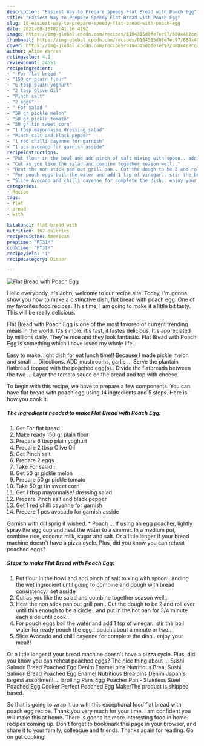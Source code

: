 ```yaml
---
description: "Easiest Way to Prepare Speedy Flat Bread with Poach Egg"
title: "Easiest Way to Prepare Speedy Flat Bread with Poach Egg"
slug: 18-easiest-way-to-prepare-speedy-flat-bread-with-poach-egg
date: 2021-08-16T02:41:16.419Z
image: https://img-global.cpcdn.com/recipes/0104315d0fe7ec97/680x482cq70/flat-bread-with-poach-egg-recipe-main-photo.jpg
thumbnail: https://img-global.cpcdn.com/recipes/0104315d0fe7ec97/680x482cq70/flat-bread-with-poach-egg-recipe-main-photo.jpg
cover: https://img-global.cpcdn.com/recipes/0104315d0fe7ec97/680x482cq70/flat-bread-with-poach-egg-recipe-main-photo.jpg
author: Alice Warren
ratingvalue: 4.1
reviewcount: 24651
recipeingredient:
- " For flat bread "
- "150 gr plain flour"
- "6 tbsp plain yoghurt"
- "2 tbsp Olive Oil"
- "Pinch salt"
- "2 eggs"
- " For salad "
- "50 gr pickle melon"
- "50 gr pickle tomato"
- "50 gr tin sweet corn"
- "1 tbsp mayonnaise dressing salad"
- "Pinch salt and black pepper"
- "1 red chilli cayenne for garnish"
- "1 pcs avocado for garnish asside"
recipeinstructions:
- "Put flour in the bowl and add pinch of salt mixing with spoon.. adding the wet ingredient until going to combine and dough with bread consistency.. set asside"
- "Cut as you like the salad and combine together season well.."
- "Heat the non stick pan out grill pan.. Cut the dough to be 2 and roll over until thin enough to be a circle.. and put in the hot pan for 3/4 minute each side until cook.."
- "For pouch eggs boil the water and add 1 tsp of vinegar.. stir the boil water for ready pouch the egg.. pouch about a minute or two.."
- "Slice Avocado and chilli cayenne for complete the dish.. enjoy your meal!!"
categories:
- Recipe
tags:
- flat
- bread
- with

katakunci: flat bread with 
nutrition: 167 calories
recipecuisine: American
preptime: "PT31M"
cooktime: "PT31M"
recipeyield: "1"
recipecategory: Dinner

---
```



![Flat Bread with Poach Egg](https://img-global.cpcdn.com/recipes/0104315d0fe7ec97/680x482cq70/flat-bread-with-poach-egg-recipe-main-photo.jpg)

Hello everybody, it's John, welcome to our recipe site. Today, I'm gonna show you how to make a distinctive dish, flat bread with poach egg. One of my favorites food recipes. This time, I am going to make it a little bit tasty. This will be really delicious.

Flat Bread with Poach Egg is one of the most favored of current trending meals in the world. It's simple, it's fast, it tastes delicious. It's appreciated by millions daily. They're nice and they look fantastic. Flat Bread with Poach Egg is something which I have loved my whole life.

Easy to make. light dish for eat lunch time!! Because I made pickle melon and small … Directions. ADD mushrooms, garlic … Serve the plantain flatbread topped with the poached egg(s).. Divide the flatbreads between the two … Layer the tomato sauce on the bread and top with cheese.


To begin with this recipe, we have to prepare a few components. You can have flat bread with poach egg using 14 ingredients and 5 steps. Here is how you cook it.

<!--inarticleads1-->

##### The ingredients needed to make Flat Bread with Poach Egg:

1. Get  For flat bread :
1. Make ready 150 gr plain flour
1. Prepare 6 tbsp plain yoghurt
1. Prepare 2 tbsp Olive Oil
1. Get Pinch salt
1. Prepare 2 eggs
1. Take  For salad :
1. Get 50 gr pickle melon
1. Prepare 50 gr pickle tomato
1. Take 50 gr tin sweet corn
1. Get 1 tbsp mayonnaise/ dressing salad
1. Prepare Pinch salt and black pepper
1. Get 1 red chilli cayenne for garnish
1. Prepare 1 pcs avocado for garnish asside


Garnish with dill sprig if wished. * Poach … If using an egg poacher, lightly spray the egg cup and heat the water to a simmer. In a medium pot, combine rice, coconut milk, sugar and salt. Or a little longer if your bread machine doesn&#39;t have a pizza cycle. Plus, did you know you can reheat poached eggs? 

<!--inarticleads2-->

##### Steps to make Flat Bread with Poach Egg:

1. Put flour in the bowl and add pinch of salt mixing with spoon.. adding the wet ingredient until going to combine and dough with bread consistency.. set asside
1. Cut as you like the salad and combine together season well..
1. Heat the non stick pan out grill pan.. Cut the dough to be 2 and roll over until thin enough to be a circle.. and put in the hot pan for 3/4 minute each side until cook..
1. For pouch eggs boil the water and add 1 tsp of vinegar.. stir the boil water for ready pouch the egg.. pouch about a minute or two..
1. Slice Avocado and chilli cayenne for complete the dish.. enjoy your meal!!


Or a little longer if your bread machine doesn&#39;t have a pizza cycle. Plus, did you know you can reheat poached eggs? The nice thing about … Sushi Salmon Bread Poached Egg Denim Enamel pins Nutritious Brea; Sushi Salmon Bread Poached Egg Enamel Nutritious Brea pins Denim Japan&#39;s largest assortment … Broiling Pans Egg Poacher Pan - Stainless Steel Poached Egg Cooker Perfect Poached Egg MakerThe product is shipped based. 

So that is going to wrap it up with this exceptional food flat bread with poach egg recipe. Thank you very much for your time. I am confident you will make this at home. There is gonna be more interesting food in home recipes coming up. Don't forget to bookmark this page in your browser, and share it to your family, colleague and friends. Thanks again for reading. Go on get cooking!
